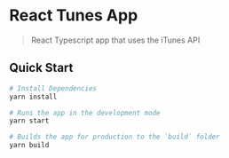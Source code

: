 # React Tunes App

> React Typescript app that uses the iTunes API

## Quick Start

```bash
# Install Dependencies
yarn install

# Runs the app in the development mode
yarn start

# Builds the app for production to the `build` folder
yarn build

```
